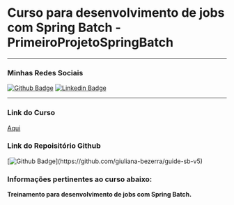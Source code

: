 # Curso para desenvolvimento de jobs com Spring Batch - PrimeiroProjetoSpringBatch

<hr/>

<h3> Minhas Redes Sociais </h3>

[![Github Badge](https://img.shields.io/badge/-Github-000?style=for-the-badge&logo=Github&logoColor=white&link=https://github.com/karasurage?tab=repositories)](https://github.com/karasurage?tab=repositories)
[![Linkedin Badge](https://img.shields.io/badge/-LinkedIn-blue?style=for-the-badge&logo=Linkedin&logoColor=white&link=https://www.linkedin.com/in/nicholas-mateus-veloso/)](https://www.linkedin.com/in/nicholas-mateus-veloso/)

<hr/>

<div>
    <h3>Link do Curso </h3> <a href="https://www.udemy.com/course/curso-para-desenvolvimento-de-jobs-com-spring-batch/" target="_blank">Aqui</a>
    <h3>Link do Repoisitório Github</h3>
</div>

[![Github Badge](https://img.shields.io/badge/-Github-000?style=for-the-badge&logo=Github&logoColor=white&link=https://github.com/giuliana-bezerra/guide-sb-v5")](https://github.com/giuliana-bezerra/guide-sb-v5)

<h3>
   Informações pertinentes ao curso abaixo:
</h3>

<p align="justify">
<strong>Treinamento para desenvolvimento de jobs com Spring Batch.</strong>
</p>